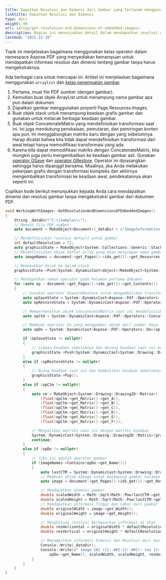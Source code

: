 ```yaml
---
title: Dapatkan Resolusi dan Dimensi dari Gambar yang Tertanam menggunakan C++
linktitle: Dapatkan Resolusi dan Dimensi
type: docs
weight: 40
url: id/cpp/get-resolution-and-dimensions-of-embedded-images/
description: Bagian ini menunjukkan detail dalam mendapatkan resolusi dan dimensi dari Gambar yang Tertanam
lastmod: "2021-12-18"
---
```


Topik ini menjelaskan bagaimana menggunakan kelas operator dalam namespace Aspose.PDF yang menyediakan kemampuan untuk mendapatkan informasi resolusi dan dimensi tentang gambar tanpa harus mengekstraknya.

Ada berbagai cara untuk mencapai ini. Artikel ini menjelaskan bagaimana menggunakan `arraylist` dan [kelas penempatan gambar](https://reference.aspose.com/pdf/cpp/class/aspose.pdf.image_placement).

1. Pertama, muat file PDF sumber (dengan gambar).
1. Kemudian buat objek ArrayList untuk menampung nama gambar apa pun dalam dokumen.
1. Dapatkan gambar menggunakan properti Page.Resources.Images.
1. Buat objek stack untuk menampung keadaan grafis gambar dan gunakan untuk melacak berbagai keadaan gambar.
1. Buat objek ConcatenateMatrix yang mendefinisikan transformasi saat ini. Ini juga mendukung penskalaan, pemutaran, dan pemiringan konten apa pun. Ini menggabungkan matriks baru dengan yang sebelumnya. Harap dicatat bahwa kita tidak dapat mendefinisikan transformasi dari awal tetapi hanya memodifikasi transformasi yang ada.
1. Karena kita dapat memodifikasi matriks dengan ConcatenateMatrix, kita mungkin juga perlu mengembalikan ke keadaan gambar asli. Gunakan [operator GSave](https://reference.aspose.com/pdf/cpp/class/aspose.pdf.operators.g_save/) dan [operator GRestore](https://reference.aspose.com/pdf/cpp/class/aspose.pdf.operators.g_restore/). Operator ini dipasangkan sehingga harus dipanggil bersama. Misalnya, jika Anda melakukan pekerjaan grafis dengan transformasi kompleks dan akhirnya mengembalikan transformasi ke keadaan awal, pendekatannya akan seperti ini:

Cuplikan kode berikut menunjukkan kepada Anda cara mendapatkan dimensi dan resolusi gambar tanpa mengekstraksi gambar dari dokumen PDF.

```cpp
void WorkingWithImages::GetResolutionAndDimensionsOfEmbeddedImages()
{
    String _dataDir("C:\\Samples\\");
    // Memuat file PDF sumber
    auto document = MakeObject<Document>(_dataDir + u"ImageInformation.pdf");

    // Mendefinisikan resolusi default untuk gambar
    int defaultResolution = 72;
    auto graphicsState = MakeObject<System::Collections::Generic::Stack<System::SmartPtr<object>>>();
    // Mendefinisikan objek daftar array yang akan menyimpan nama gambar
    auto imageNames = document->get_Pages()->idx_get(1)->get_Resources()->get_Images()->get_Names();

    // Memasukkan objek ke dalam stack
    graphicsState->Push(System::DynamicCast<object>(MakeObject<System::Drawing::Drawing2D::Matrix>(1, 0, 0, 1, 0, 0)));

    // Mendapatkan semua operator pada halaman pertama dokumen
    for (auto op : document->get_Pages()->idx_get(1)->get_Contents())
    {
        // Gunakan operator GSave/GRestore untuk mengembalikan transformasi ke yang telah disetel sebelumnya
        auto opSaveState = System::DynamicCast<Aspose::Pdf::Operators::GSave>(op);
        auto opRestoreState = System::DynamicCast<Aspose::Pdf::Operators::GRestore>(op);

        // Memperkenalkan objek ConcatenateMatrix saat ini mendefinisikan matriks transformasi.
        auto opCtm = System::DynamicCast<Aspose::Pdf::Operators::ConcatenateMatrix>(op);

        // Membuat operator Do yang menggambar objek dari sumber daya. Ini menggambar objek Form dan objek Gambar
        auto opDo = System::DynamicCast<Aspose::Pdf::Operators::Do>(op);

        if (opSaveState != nullptr)
        {
            // Simpan keadaan sebelumnya dan dorong keadaan saat ini ke atas stack
            graphicsState->Push(System::DynamicCast<System::Drawing::Drawing2D::Matrix>(graphicsState->Peek())->Clone());
        }
        else if (opRestoreState != nullptr)
        {
            // Buang keadaan saat ini dan kembalikan keadaan sebelumnya
            graphicsState->Pop();
        }
        else if (opCtm != nullptr)
        {
            auto cm = MakeObject<System::Drawing::Drawing2D::Matrix>(
                (float)opCtm->get_Matrix()->get_A(),
                (float)opCtm->get_Matrix()->get_B(),
                (float)opCtm->get_Matrix()->get_C(),
                (float)opCtm->get_Matrix()->get_D(),
                (float)opCtm->get_Matrix()->get_E(),
                (float)opCtm->get_Matrix()->get_F());

            // Mengalikan matriks saat ini dengan matriks keadaan
            System::DynamicCast<System::Drawing::Drawing2D::Matrix>(graphicsState->Peek())->Multiply(cm);
            continue;
        }
        else if (opDo != nullptr)
        {
            // Jika ini adalah operator gambar
            if (imageNames->Contains(opDo->get_Name()))
            {
                auto lastCTM = System::DynamicCast<System::Drawing::Drawing2D::Matrix>(graphicsState->Peek());
                // Membuat objek XImage untuk menampung gambar halaman pertama pdf
                auto image = document->get_Pages()->idx_get(1)->get_Resources()->get_Images()->idx_get(opDo->get_Name());

                // Mendapatkan dimensi gambar
                double scaledWidth = Math::Sqrt(Math::Pow(lastCTM->get_Elements()->idx_get(0), 2) + Math::Pow(lastCTM->get_Elements()->idx_get(1), 2));
                double scaledHeight = Math::Sqrt(Math::Pow(lastCTM->get_Elements()->idx_get(2), 2) + Math::Pow(lastCTM->get_Elements()->idx_get(3), 2));
                // Mendapatkan informasi Tinggi dan Lebar dari gambar
                double originalWidth = image->get_Width();
                double originalHeight = image->get_Height();

                // Menghitung resolusi berdasarkan informasi di atas
                double resHorizontal = originalWidth * defaultResolution / scaledWidth;
                double resVertical = originalHeight * defaultResolution / scaledHeight;

                // Menampilkan informasi Dimensi dan Resolusi dari masing-masing gambar
                Console::Write(_dataDir);
                Console::Write(u" image {0} ({1:.##}:{2:.##}): res {3:.##} x {4:.##}",
                    opDo->get_Name(), scaledWidth, scaledHeight, resHorizontal, resVertical);
            }
        }
    }
}
```